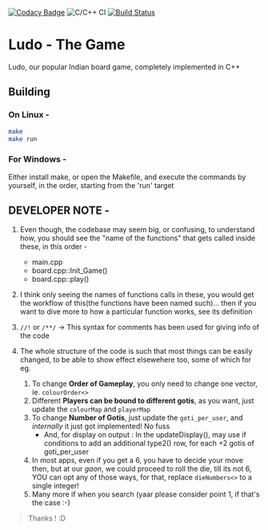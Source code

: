 [![Codacy Badge](https://api.codacy.com/project/badge/Grade/af9190f3627842869828fb1c8307b818)](https://app.codacy.com/manual/AdityaGupta150/Ludo-The_Game?utm_source=github.com&utm_medium=referral&utm_content=AdityaGupta150/Ludo-The_Game&utm_campaign=Badge_Grade_Dashboard)
![C/C++ CI](https://github.com/AdityaGupta150/Ludo-The_Game/workflows/C/C++%20CI/badge.svg)
[![Build Status](https://travis-ci.org/AdityaGupta150/Ludo-The_Game.svg?branch=master)](https://travis-ci.org/AdityaGupta150/Ludo-The_Game)

# Ludo - The Game
Ludo, our popular Indian board game, completely implemented in C++

## Building
### On Linux -
```sh
make
make run
```

### For Windows -
Either install make, or open the Makefile, and execute the commands by yourself, in the order, starting from the 'run' target

## DEVELOPER NOTE -
1. Even though, the codebase may seem big, or confusing, to understand how, you should see the "name of the functions" that gets called inside these, in this order -

    * main.cpp
    * board.cpp::Init_Game()
    * board.cpp::play()

2. I think only seeing the names of functions calls in these, you would get the workflow of this(the functions have been named such)... then if you want to dive more to how a particular function works, see its definition

2. `//!` or `/**/` -> This syntax for comments has been used for giving info of the code

3. The whole structure of the code is such that most things can be easily changed, to be able to show effect elsewehere too, some of which for eg.
	1. To change **Order of Gameplay**, you only need to change one vector, ie. `colourOrder<>`
	2. Different **Players can be bound to different gotis**, as you want, just update the `colourMap` and `playerMap`
	3. To change **Number of Gotis**, just update the `goti_per_user`, and _internally_ it just got implemented! No fuss
        * And, for display on output : In the updateDisplay(), may use if conditions to add an additional type2() row, for each +2 gotis of goti_per_user
    4. In most apps, even if you get a 6, you have to decide your move then, but at our _gaon_, we could proceed to roll the die, till its not 6, YOU can opt any of those ways, for that, replace `dieNumbers<>` to a single integer!
    5. Many more if when you search (yaar please consider point 1, if that's the case :-)	
	
> Thanks ! :D
